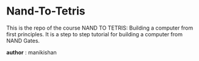 # Nand-To-Tetris
This is the repo of the course NAND TO TETRIS: Building a computer from first principles.
It is a step to step tutorial for building a computer from NAND Gates.

__author__ : manikishan

